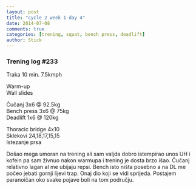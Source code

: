 ```yaml
---
layout: post
title: "cycle 2 week 1 day 4"
date: 2014-07-08
comments: true
categories: [trening, squat, bench press, deadlift]
author: Stick
---
```


### Trening log #233

Traka 10 min. 7.5kmph

Warm-up  
Wall slides  

Čučanj 3x6 @ 92.5kg  
Bench press 3x6 @ 75kg  
Deadlift 1x6 @ 120kg  

Thoracic bridge 4x10  
Sklekovi 24,18,17,15,15  
Istezanje prsa  

Došao mega umoran na trening ali sam valjda dobro istempirao unos UH i kofein pa sam živnuo nakon warmupa i trening je dosta brzo išao. Čučanj relativno lagan al me ubijaju repsi. Bench isto ništa posebno a na DL me počeo jebati gornji lijevi trap. Onaj dio koji se vidi sprijeda. Postajem paranoičan oko svake pojave boli na tom području.